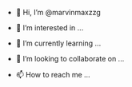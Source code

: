 - 👋 Hi, I’m @marvinmaxzzg
- 👀 I’m interested in ...
- 🌱 I’m currently learning ...
- 💞️ I’m looking to collaborate on ...

- 📫 How to reach me ...

<!---
marvinmaxzzg/marvinmaxzzg is a ✨ special ✨ repository because its `README.md` (this file) appears on your GitHub profile.
You can click the Preview link to take a look at your changes.
--->
